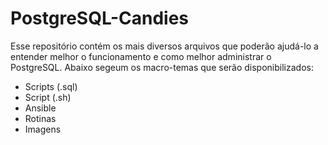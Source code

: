 # PostgreSQL-Candies
Esse repositório contém os mais diversos arquivos que poderão ajudá-lo a entender melhor o funcionamento e como melhor administrar o PostgreSQL.
Abaixo segeum os macro-temas que serão disponibilizados:
- Scripts (.sql)
- Script (.sh)
- Ansible
- Rotinas
- Imagens

